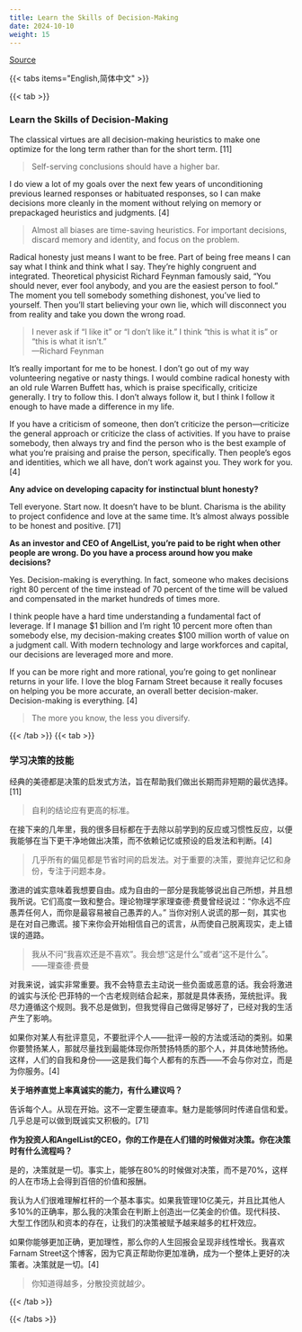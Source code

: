 ```yaml
---
title: Learn the Skills of Decision-Making
date: 2024-10-10
weight: 15
---
```


[Source](https://www.navalmanack.com/almanack-of-naval-ravikant/learn-the-skills-of-decision-making)

{{< tabs items="English,简体中文" >}}

{{< tab >}}

### Learn the Skills of Decision-Making

The classical virtues are all decision-making heuristics to make one optimize for the long term rather than for the short term. [11]

> Self-serving conclusions should have a higher bar.

I do view a lot of my goals over the next few years of unconditioning previous learned responses or habituated responses, so I can make decisions more cleanly in the moment without relying on memory or prepackaged heuristics and judgments. [4]

> Almost all biases are time-saving heuristics. For important decisions, discard memory and identity, and focus on the problem.

Radical honesty just means I want to be free. Part of being free means I can say what I think and think what I say. They’re highly congruent and integrated. Theoretical physicist Richard Feynman famously said, “You should never, ever fool anybody, and you are the easiest person to fool.” The moment you tell somebody something dishonest, you’ve lied to yourself. Then you’ll start believing your own lie, which will disconnect you from reality and take you down the wrong road.

> I never ask if “I like it” or “I don’t like it.” I think “this is what it is” or “this is what it isn’t.”  
> —Richard Feynman

It’s really important for me to be honest. I don’t go out of my way volunteering negative or nasty things. I would combine radical honesty with an old rule Warren Buffett has, which is praise specifically, criticize generally. I try to follow this. I don’t always follow it, but I think I follow it enough to have made a difference in my life.

If you have a criticism of someone, then don’t criticize the person—criticize the general approach or criticize the class of activities. If you have to praise somebody, then always try and find the person who is the best example of what you’re praising and praise the person, specifically. Then people’s egos and identities, which we all have, don’t work against you. They work for you. [4]

**Any advice on developing capacity for instinctual blunt honesty?**

Tell everyone. Start now. It doesn’t have to be blunt. Charisma is the ability to project confidence and love at the same time. It’s almost always possible to be honest and positive. [71]

**As an investor and CEO of AngelList, you’re paid to be right when other people are wrong. Do you have a process around how you make decisions?**

Yes. Decision-making is everything. In fact, someone who makes decisions right 80 percent of the time instead of 70 percent of the time will be valued and compensated in the market hundreds of times more.

I think people have a hard time understanding a fundamental fact of leverage. If I manage $1 billion and I’m right 10 percent more often than somebody else, my decision-making creates $100 million worth of value on a judgment call. With modern technology and large workforces and capital, our decisions are leveraged more and more.

If you can be more right and more rational, you’re going to get nonlinear returns in your life. I love the blog Farnam Street because it really focuses on helping you be more accurate, an overall better decision-maker. Decision-making is everything. [4]

> The more you know, the less you diversify.

{{< /tab >}}
{{< tab >}}

### 学习决策的技能

经典的美德都是决策的启发式方法，旨在帮助我们做出长期而非短期的最优选择。[11]

> 自利的结论应有更高的标准。

在接下来的几年里，我的很多目标都在于去除以前学到的反应或习惯性反应，以便我能够在当下更干净地做出决策，而不依赖记忆或预设的启发法和判断。[4]

> 几乎所有的偏见都是节省时间的启发法。对于重要的决策，要抛弃记忆和身份，专注于问题本身。

激进的诚实意味着我想要自由。成为自由的一部分是我能够说出自己所想，并且想我所说。它们高度一致和整合。理论物理学家理查德·费曼曾经说过：“你永远不应愚弄任何人，而你是最容易被自己愚弄的人。” 当你对别人说谎的那一刻，其实也是在对自己撒谎。接下来你会开始相信自己的谎言，从而使自己脱离现实，走上错误的道路。

> 我从不问“我喜欢还是不喜欢”。我会想“这是什么”或者“这不是什么”。  
> ——理查德·费曼

对我来说，诚实非常重要。我不会特意去主动说一些负面或恶意的话。我会将激进的诚实与沃伦·巴菲特的一个古老规则结合起来，那就是具体表扬，笼统批评。我尽力遵循这个规则。我不总是做到，但我觉得自己做得足够好了，已经对我的生活产生了影响。

如果你对某人有批评意见，不要批评个人——批评一般的方法或活动的类别。如果你要赞扬某人，那就尽量找到最能体现你所赞扬特质的那个人，并具体地赞扬他。这样，人们的自我和身份——这是我们每个人都有的东西——不会与你对立，而是为你服务。[4]

**关于培养直觉上率真诚实的能力，有什么建议吗？**

告诉每个人。从现在开始。这不一定要生硬直率。魅力是能够同时传递自信和爱。几乎总是可以做到既诚实又积极的。[71]

**作为投资人和AngelList的CEO，你的工作是在人们错的时候做对决策。你在决策时有什么流程吗？**

是的，决策就是一切。事实上，能够在80%的时候做对决策，而不是70%，这样的人在市场上会得到百倍的价值和报酬。

我认为人们很难理解杠杆的一个基本事实。如果我管理10亿美元，并且比其他人多10%的正确率，那么我的决策会在判断上创造出一亿美金的价值。现代科技、大型工作团队和资本的存在，让我们的决策被赋予越来越多的杠杆效应。

如果你能够更加正确，更加理性，那么你的人生回报会呈现非线性增长。我喜欢Farnam Street这个博客，因为它真正帮助你更加准确，成为一个整体上更好的决策者。决策就是一切。[4]

> 你知道得越多，分散投资就越少。

{{< /tab >}}

{{< /tabs >}}
